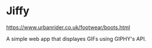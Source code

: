 # Jiffy

https://www.urbanrider.co.uk/footwear/boots.html

A simple web app that displayes GIFs using GIPHY's API. 
